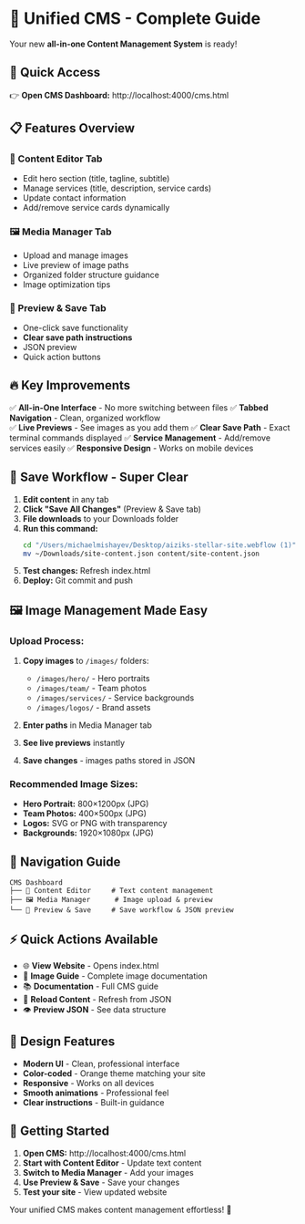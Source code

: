 # 🎯 Unified CMS - Complete Guide

Your new **all-in-one Content Management System** is ready!

## 🚀 **Quick Access**

👉 **Open CMS Dashboard:** http://localhost:4000/cms.html

## 📋 **Features Overview**

### **📝 Content Editor Tab**
- Edit hero section (title, tagline, subtitle)
- Manage services (title, description, service cards)
- Update contact information
- Add/remove service cards dynamically

### **🖼️ Media Manager Tab**  
- Upload and manage images
- Live preview of image paths
- Organized folder structure guidance
- Image optimization tips

### **💾 Preview & Save Tab**
- One-click save functionality
- **Clear save path instructions**
- JSON preview
- Quick action buttons

## 🔥 **Key Improvements**

✅ **All-in-One Interface** - No more switching between files
✅ **Tabbed Navigation** - Clean, organized workflow  
✅ **Live Previews** - See images as you add them
✅ **Clear Save Path** - Exact terminal commands displayed
✅ **Service Management** - Add/remove services easily
✅ **Responsive Design** - Works on mobile devices

## 💾 **Save Workflow - Super Clear**

1. **Edit content** in any tab
2. **Click "Save All Changes"** (Preview & Save tab)
3. **File downloads** to your Downloads folder
4. **Run this command:**
   ```bash
   cd "/Users/michaelmishayev/Desktop/aiziks-stellar-site.webflow (1)"
   mv ~/Downloads/site-content.json content/site-content.json
   ```
5. **Test changes:** Refresh index.html
6. **Deploy:** Git commit and push

## 🖼️ **Image Management Made Easy**

### **Upload Process:**
1. **Copy images** to `/images/` folders:
   - `/images/hero/` - Hero portraits
   - `/images/team/` - Team photos
   - `/images/services/` - Service backgrounds
   - `/images/logos/` - Brand assets

2. **Enter paths** in Media Manager tab
3. **See live previews** instantly
4. **Save changes** - images paths stored in JSON

### **Recommended Image Sizes:**
- **Hero Portrait:** 800×1200px (JPG)
- **Team Photos:** 400×500px (JPG)  
- **Logos:** SVG or PNG with transparency
- **Backgrounds:** 1920×1080px (JPG)

## 🎯 **Navigation Guide**

```
CMS Dashboard
├── 📝 Content Editor     # Text content management
├── 🖼️ Media Manager      # Image upload & preview  
└── 💾 Preview & Save     # Save workflow & JSON preview
```

## ⚡ **Quick Actions Available**

- 🌐 **View Website** - Opens index.html
- 📖 **Image Guide** - Complete image documentation
- 📚 **Documentation** - Full CMS guide
- 🔄 **Reload Content** - Refresh from JSON
- 👁️ **Preview JSON** - See data structure

## 🎨 **Design Features**

- **Modern UI** - Clean, professional interface
- **Color-coded** - Orange theme matching your site
- **Responsive** - Works on all devices
- **Smooth animations** - Professional feel
- **Clear instructions** - Built-in guidance

## 🚀 **Getting Started**

1. **Open CMS:** http://localhost:4000/cms.html
2. **Start with Content Editor** - Update text content
3. **Switch to Media Manager** - Add your images
4. **Use Preview & Save** - Save your changes
5. **Test your site** - View updated website

Your unified CMS makes content management effortless! 🎉